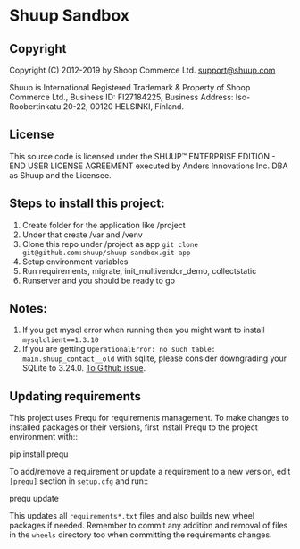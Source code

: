 # Shuup Sandbox


## Copyright

Copyright (C) 2012-2019 by Shoop Commerce Ltd. <support@shuup.com>

Shuup is International Registered Trademark & Property of Shoop Commerce Ltd.,
Business ID: FI27184225,
Business Address: Iso-Roobertinkatu 20-22, 00120 HELSINKI, Finland.


## License

This source code is licensed under the SHUUP™ ENTERPRISE EDITION -
END USER LICENSE AGREEMENT executed by Anders Innovations Inc. DBA as Shuup
and the Licensee.


## Steps to install this project:
1. Create folder for the application like /project
2. Under that create /var and /venv
3. Clone this repo under /project as app
   `git clone git@github.com:shuup/shuup-sandbox.git app`
4. Setup environment variables
5. Run requirements, migrate, init_multivendor_demo, collectstatic 
6. Runserver and you should be ready to go


## Notes:
1. If you get mysql error when running then you might want to install
   `mysqlclient==1.3.10`
2. If you are getting `OperationalError: no such table: main.shuup_contact__old`
   with sqlite, please consider downgrading your SQLite to 3.24.0.
   [To Github issue](https://github.com/shuup/shuup-project-template/issues/5).


## Updating requirements

This project uses Prequ for requirements management.  To make changes to
installed packages or their versions, first install Prequ to the project
environment with::

  pip install prequ

To add/remove a requirement or update a requirement to a new version,
edit ``[prequ]`` section in ``setup.cfg`` and run::

  prequ update

This updates all ``requirements*.txt`` files and also builds new wheel
packages if needed.  Remember to commit any addition and removal of
files in the ``wheels`` directory too when committing the requirements
changes.

